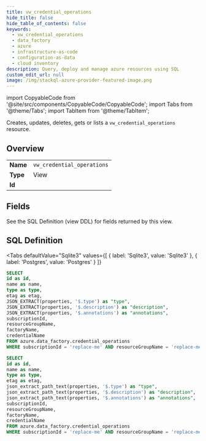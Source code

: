 ```yaml
--- 
title: vw_credential_operations
hide_title: false
hide_table_of_contents: false
keywords:
  - vw_credential_operations
  - data_factory
  - azure
  - infrastructure-as-code
  - configuration-as-data
  - cloud inventory
description: Query, deploy and manage azure resources using SQL
custom_edit_url: null
image: /img/stackql-azure-provider-featured-image.png
---
```


import CopyableCode from '@site/src/components/CopyableCode/CopyableCode';
import Tabs from '@theme/Tabs';
import TabItem from '@theme/TabItem';

Creates, updates, deletes, gets or lists a <code>vw_credential_operations</code> resource.

## Overview
<table><tbody>
<tr><td><b>Name</b></td><td><code>vw_credential_operations</code></td></tr>
<tr><td><b>Type</b></td><td>View</td></tr>
<tr><td><b>Id</b></td><td><CopyableCode code="azure.data_factory.vw_credential_operations" /></td></tr>
</tbody></table>

## Fields

See the SQL Definition (view DDL) for fields returned by this view.

## SQL Definition

<Tabs
defaultValue="Sqlite3"
values={[
{ label: 'Sqlite3', value: 'Sqlite3' },
{ label: 'Postgres', value: 'Postgres' }
]}
>
<TabItem value="Sqlite3">

```sql
SELECT
id as id,
name as name,
type as type,
etag as etag,
JSON_EXTRACT(properties, '$.type') as "type",
JSON_EXTRACT(properties, '$.description') as "description",
JSON_EXTRACT(properties, '$.annotations') as "annotations",
subscriptionId,
resourceGroupName,
factoryName,
credentialName
FROM azure.data_factory.credential_operations
WHERE subscriptionId = 'replace-me' AND resourceGroupName = 'replace-me' AND factoryName = 'replace-me';
```

</TabItem>
<TabItem value="Postgres">

```sql
SELECT
id as id,
name as name,
type as type,
etag as etag,
json_extract_path_text(properties, '$.type') as "type",
json_extract_path_text(properties, '$.description') as "description",
json_extract_path_text(properties, '$.annotations') as "annotations",
subscriptionId,
resourceGroupName,
factoryName,
credentialName
FROM azure.data_factory.credential_operations
WHERE subscriptionId = 'replace-me' AND resourceGroupName = 'replace-me' AND factoryName = 'replace-me';
```

</TabItem>
</Tabs>
